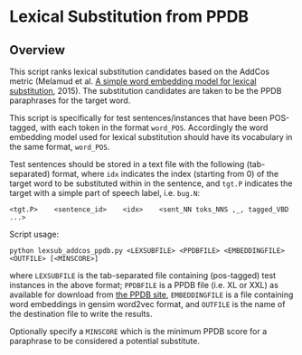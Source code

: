 # Lexical Substitution from PPDB

## Overview

This script ranks lexical substitution candidates based on the AddCos metric (Melamud et 
al. [A simple word embedding model for lexical substitution](http://www.aclweb.org/anthology/W15-1501), 2015).
The substitution candidates are taken to be the PPDB paraphrases for the target word. 

This script is specifically for test sentences/instances that have been POS-tagged, with 
each token in the format `word_POS`. Accordingly the word embedding model used for 
lexical substitution should have its vocabulary in the same format, `word_POS`.

Test sentences should be stored in a text file with the following (tab-separated) format, 
where `idx` indicates the  index (starting from 0) of the target word to be substituted 
within in the sentence, and `tgt.P` indicates the target with a simple part of speech 
label, i.e. `bug.N`:

```
<tgt.P>    <sentence_id>    <idx>    <sent_NN toks_NNS ,_, tagged_VBD ...>

```

Script usage:

```
python lexsub_addcos_ppdb.py <LEXSUBFILE> <PPDBFILE> <EMBEDDINGFILE> <OUTFILE> [<MINSCORE>]
```
where `LEXSUBFILE` is the tab-separated file containing (pos-tagged) test instances in 
the above format; `PPDBFILE` is a PPDB file (i.e. XL or XXL) as available for download
from [the PPDB site](http://paraphrase.org/#/download), `EMBEDDINGFILE` is a file 
containing word embeddings in gensim word2vec format, and `OUTFILE` is the name of the 
destination file to write the results.
 
Optionally specify a `MINSCORE` which is the minimum PPDB score for a paraphrase to be 
considered a potential substitute.